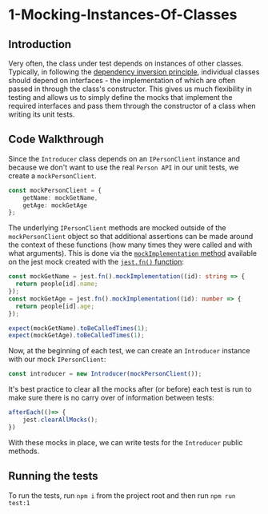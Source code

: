 # 1-Mocking-Instances-Of-Classes

## Introduction

Very often, the class under test depends on instances of other classes.
Typically, in following the [dependency inversion principle](https://stackify.com/dependency-inversion-principle/), individual classes should depend on interfaces - the implementation of which are often passed in through the class's constructor.
This gives us much flexibility in testing and allows us to simply define the mocks that implement the required interfaces and pass them through the constructor of a class when writing its unit tests.

## Code Walkthrough

Since the `Introducer` class depends on an `IPersonClient` instance and because we don't want to use the real `Person API` in our unit tests, we create a `mockPersonClient`.

```ts
const mockPersonClient = {
    getName: mockGetName,
    getAge: mockGetAge
};
```

The underlying `IPersonClient` methods are mocked outside of the `mockPersonClient` object so that additional assertions can be made around the context of these functions (how many times they were called and with what arguments).
This is done via the [`mockImplementation` method](https://jestjs.io/docs/mock-function-api#mockfnmockimplementationfn) available on the jest mock created with the [`jest.fn()` function](https://jestjs.io/docs/jest-object#jestfnimplementation):

```ts
const mockGetName = jest.fn().mockImplementation((id): string => {
  return people[id].name;
});
const mockGetAge = jest.fn().mockImplementation((id): number => {
  return people[id].age;
});
```

```ts
expect(mockGetName).toBeCalledTimes(1);
expect(mockGetAge).toBeCalledTimes(1);
```

Now, at the beginning of each test, we can create an `Introducer` instance with our mock `IPersonClient`:

```ts
const introducer = new Introducer(mockPersonClient());
```

It's best practice to clear all the mocks after (or before) each test is run to make sure there is no carry over of information between tests:

```ts
afterEach(()=> {
    jest.clearAllMocks();
})
```

With these mocks in place, we can write tests for the `Introducer` public methods.

## Running the tests

To run the tests, run `npm i` from the project root and then run `npm run test:1`
